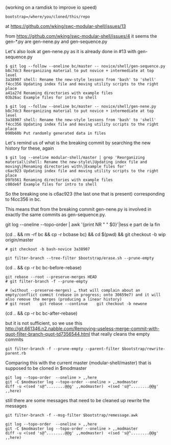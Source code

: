 (working on a ramdisk to improve io speed)

    bootstrap=/where/you/cloned/this/repo

at <https://github.com/wking/swc-modular-shell/issues/13>

from <https://github.com/wking/swc-modular-shell/issues/4> it seems the gen-*.py are gen-nene.py and gen-sequence.py



Let's also look at gen-nene.py as it is already done in #13 with gen-sequence.py

    $ git log --follow --oneline bc/master -- novice/shell/gen-sequence.py
    b8c7dc3 Reorganizing material to put novice + intermediate at top level
    3a38907 shell: Rename the new-style lessons from 'bash' to 'shell'
    f4cc356 Updating index file and moving utility scripts to the right place
    a41a27d Renaming directories with example files
    03b26ac Example files for intro to shell
    
    $ git log --follow --oneline bc/master -- novice/shell/gen-nene.py
    b8c7dc3 Reorganizing material to put novice + intermediate at top level
    3a38907 shell: Rename the new-style lessons from 'bash' to 'shell'
    f4cc356 Updating index file and moving utility scripts to the right place
    090b60b Put randomly generated data in files

Let's remind us of what is the breaking commit by searching the new history for these, again

    $ git log --oneline modular-shell/master | grep 'Reorganizing material\|shell: Rename the new-style\|Updating index file and moving\|Renaming directories with\|Example files for'
    c6ac923 Updating index file and moving utility scripts to the right place
    09fb561 Renaming directories with example files
    c08de6f Example files for intro to shell

So the breaking one is c6ac923 (the last one that is present) corresponding to f4cc356 in bc.

This means that from the breaking commit gen-nene.py is involved in exactly the same commits as gen-sequence.py.


git log  --oneline --topo-order  | awk '{print NR " " $0}'|less
e part de la fin


(cd .. && rm -rf bc && cp -r bcbase bc) && cd $(pwd) && git checkout -b wip origin/master

    # git checkout -b bash-novice 3a38907

    git filter-branch --tree-filter $bootstrap/erase.sh --prune-empty

(cd .. && cp -r bc bc-before-rebase)

    git rebase --root --preserve-merges HEAD
    # git filter-branch -f --prune-empty

    # (without --preserve-merges) … that will complain about an empty/conflict commit (rebase in progress; onto 30659e7) and it will also remove the merges (producing a linear history)
    # git reset    git rebase --continue    git checkout -b newone

(cd .. && cp -r bc bc-after-rebase)


but it is not sufficient, so we use this <http://git.661346.n2.nabble.com/Removing-useless-merge-commit-with-quot-filter-branch-quot-td7356544.html> that really cleans the empty commits


    git filter-branch -f --prune-empty --parent-filter $bootstrap/rewrite-parent.rb

Comparing this with the current master (modular-shell/master) that is supposed to be cloned in $modmaster

    git log --topo-order  --oneline > ,,here
    git -C $modmaster log --topo-order --oneline > ,,modmaster
    diff -u <(sed 's@^........@@g' ,,modmaster)  <(sed 's@^........@@g' ,,here)

still there are some messages that need to be cleaned up
rewrite the messages

    git filter-branch -f --msg-filter $bootstrap/remessage.awk

    git log --topo-order  --oneline > ,,here
    git -C $modmaster log --topo-order --oneline > ,,modmaster
    diff -u <(sed 's@^........@@g' ,,modmaster)  <(sed 's@^........@@g' ,,here)



